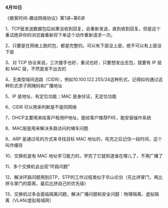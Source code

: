 **4月10日**

《极客时间-趣谈网络协议》第1讲~第6讲

1、TCP层发送数据包后如果没收到回复，会重新发送，直到收到回复。但是这个重试绝非你的浏览器重新将下单这个动作重新请求一次。

2、只要是在网络上跑的包，都是完整的。可以有下层没上层，绝不可以有上层没下层

3、对 TCP 协议来说，三次握手也好，重试也好，只要想发出去包，就要有 IP 层和 MAC 层，不然是发不出去的

4、无类型域间选路（CIDR），例如10.100.122.255/24这种形式，记得如何通过这种形式求子网掩码和广播地址

5、IP 是地址，有定位功能；MAC 是身份证，无定位功能

6、CIDR 可以用来判断是不是同网络

7、DHCP主要用来给客户租用IP地址，能给客户推荐PXE，能安装操作系统

8、MAC层是用来解决多路访问的堵车问题

9、ARP 是通过吼的方式来寻找目标 MAC 地址的，吼完之后记住一段时间，这个叫作缓存

10、交换机是有 MAC 地址学习能力的，学完了它就知道谁在哪儿了，不用广播了

11、多个交换机会出现“环路问题”

12、解决环路问题用到STP，STP的工作过程类似于华山论剑（先比拼掌门，再比拼与掌门的距离，最后比拼自己的优先级）

13、交换机过多会面临隔离问题，解决广播问题和安全问题：物理隔离、虚拟隔离（VLAN/虚拟局域网）